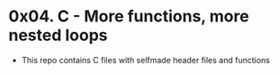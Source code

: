 # 0x04. C - More functions, more nested loops
* This repo contains C files with selfmade header files and functions
